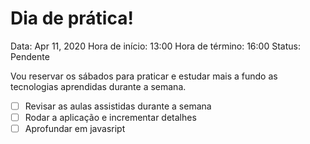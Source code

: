 # Dia de prática!

Data: Apr 11, 2020
Hora de início: 13:00
Hora de término: 16:00
Status: Pendente

Vou reservar os sábados para praticar e estudar mais a fundo as tecnologias aprendidas durante a semana.

- [ ]  Revisar as aulas assistidas durante a semana
- [ ]  Rodar a aplicação e incrementar detalhes
- [ ]  Aprofundar em javasript